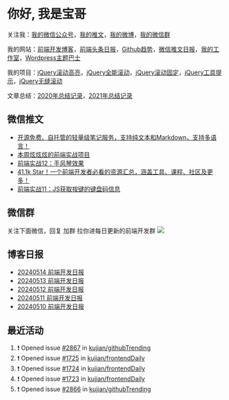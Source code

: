 
# 你好, 我是宝哥

关注我：[我的微信公众号](https://open.weixin.qq.com/qr/code?username=caibaojian_com)，[我的推文](https://weixin.qdkfweb.cn/)，[我的微博](https://weibo.com/kujian)，[我的微信群](https://qdkfweb.cn/go/weixinqun)

我的网站：[前端开发博客](https://qdkfweb.cn/)，[前端头条日报](https://toutiao.qdkfweb.cn/)，[Github趋势](https://github.qdkfweb.cn/)，[微信推文日报](https://weixin.qdkfweb.cn/)，[我的工作室](https://diy.qdkfweb.cn/)，[Wordpress主题巴士](https://wp.qdkfweb.cn/)

我的项目：[jQuery滚动高亮](https://github.com/kujian/scrollHighlight)，[jQuery全能滚动](https://github.com/kujian/power-slider)，[jQuery滚动固定](https://github.com/kujian/scrollfix)，[jQuery工具提示](https://github.com/kujian/tooltip)，[jQuery无缝滚动](http://github.com/kujian/scrollForever)

文章总结：[2020年总结记录](https://mp.weixin.qq.com/s/u0YW8BFWYLquVauhHrkSMQ)，[2021年总结记录](https://mp.weixin.qq.com/s/zMnxIpxMdDrIyuLxHRnSPw)


## 微信推文

<!-- BLOG-POST-LIST:START -->
- [开源免费、自托管的轻量级笔记服务，支持纯文本和Markdown，支持多语言！](https://weixin.qdkfweb.cn/47260.html)
- [本周炫炫炫的前端实战项目](https://weixin.qdkfweb.cn/44818.html)
- [前端实战12：手风琴效果](https://weixin.qdkfweb.cn/44820.html)
- [41.1k Star！一个前端开发者必看的资源汇总，涵盖工具、课程、社区及更多！](https://weixin.qdkfweb.cn/44819.html)
- [前端实战11：JS获取按键的键盘码信息](https://weixin.qdkfweb.cn/44643.html)
<!-- BLOG-POST-LIST:END -->

## 微信群
关注下面微信，回复 加群 拉你进每日更新的前端开发群
![](https://pic.qdkfweb.cn/uploads/2023/11/weixin.png)

## 博客日报

<!-- DAILY:START -->
- [20240514 前端开发日报](https://qdkfweb.cn/fe-daily-20240514.html)
- [20240513 前端开发日报](https://qdkfweb.cn/fe-daily-20240513.html)
- [20240512 前端开发日报](https://qdkfweb.cn/fe-daily-20240512.html)
- [20240511 前端开发日报](https://qdkfweb.cn/fe-daily-20240511.html)
- [20240510 前端开发日报](https://qdkfweb.cn/fe-daily-20240510.html)
<!-- DAILY:END -->


## 最近活动

<!--START_SECTION:activity-->
1. ❗ Opened issue [#2867](https://github.com/kujian/githubTrending/issues/2867) in [kujian/githubTrending](https://github.com/kujian/githubTrending)
2. ❗ Opened issue [#1725](https://github.com/kujian/frontendDaily/issues/1725) in [kujian/frontendDaily](https://github.com/kujian/frontendDaily)
3. ❗ Opened issue [#1724](https://github.com/kujian/frontendDaily/issues/1724) in [kujian/frontendDaily](https://github.com/kujian/frontendDaily)
4. ❗ Opened issue [#1723](https://github.com/kujian/frontendDaily/issues/1723) in [kujian/frontendDaily](https://github.com/kujian/frontendDaily)
5. ❗ Opened issue [#2866](https://github.com/kujian/githubTrending/issues/2866) in [kujian/githubTrending](https://github.com/kujian/githubTrending)
<!--END_SECTION:activity-->
